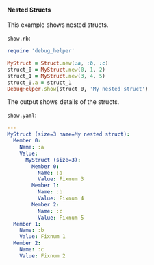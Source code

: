 #### Nested Structs

This example shows nested structs.

```show.rb```:
```ruby
require 'debug_helper'

MyStruct = Struct.new(:a, :b, :c)
struct_0 = MyStruct.new(0, 1, 2)
struct_1 = MyStruct.new(3, 4, 5)
struct_0.a = struct_1
DebugHelper.show(struct_0, 'My nested struct')
```

The output shows details of the structs.

```show.yaml```:
```yaml
---
MyStruct (size=3 name=My nested struct):
  Member 0:
    Name: :a
    Value:
      MyStruct (size=3):
        Member 0:
          Name: :a
          Value: Fixnum 3
        Member 1:
          Name: :b
          Value: Fixnum 4
        Member 2:
          Name: :c
          Value: Fixnum 5
  Member 1:
    Name: :b
    Value: Fixnum 1
  Member 2:
    Name: :c
    Value: Fixnum 2
```
